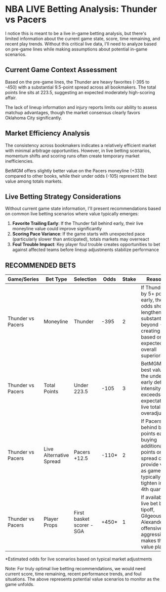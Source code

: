 # NBA LIVE Betting Analysis: Thunder vs Pacers

I notice this is meant to be a live in-game betting analysis, but there's limited information about the current game state, score, time remaining, and recent play trends. Without this critical live data, I'll need to analyze based on pre-game lines while making assumptions about potential in-game scenarios.

## Current Game Context Assessment

Based on the pre-game lines, the Thunder are heavy favorites (-395 to -450) with a substantial 9.5-point spread across all bookmakers. The total points line sits at 223.5, suggesting an expected moderately high-scoring affair.

The lack of lineup information and injury reports limits our ability to assess matchup advantages, though the market consensus clearly favors Oklahoma City significantly.

## Market Efficiency Analysis

The consistency across bookmakers indicates a relatively efficient market with minimal arbitrage opportunities. However, in live betting scenarios, momentum shifts and scoring runs often create temporary market inefficiencies.

BetMGM offers slightly better value on the Pacers moneyline (+333) compared to other books, while their under odds (-105) represent the best value among totals markets.

## Live Betting Strategy Considerations

Without current game state information, I'll present recommendations based on common live betting scenarios where value typically emerges:

1. **Favorite Trailing Early**: If the Thunder fall behind early, their live moneyline value could improve significantly
2. **Scoring Pace Variance**: If the game starts with unexpected pace (particularly slower than anticipated), totals markets may overreact
3. **Foul Trouble Impact**: Key player foul trouble creates opportunities to bet against affected teams before lineup adjustments stabilize performance

## RECOMMENDED BETS

| Game/Series | Bet Type | Selection | Odds | Stake | Reasoning |
|-------------|----------|-----------|------|-------|-----------|
| Thunder vs Pacers | Moneyline | Thunder | -395 | 2 | If Thunder trail by 5+ points early, their ML odds should lengthen substantially beyond -395, creating value based on their expected overall superiority |
| Thunder vs Pacers | Total Points | Under 223.5 | -105 | 3 | BetMGM offers best value for the under; if early defensive intensity exceeds expectations, live totals often overadjust |
| Thunder vs Pacers | Live Alternative Spread | Pacers +12.5 | -110* | 2 | If Pacers fall behind by 15+ points early, buying additional points on a live spread could provide value as games typically tighten in the 4th quarter |
| Thunder vs Pacers | Player Props | First basket scorer - SGA | +450* | 1 | If available as a live bet before tipoff, Gilgeous-Alexander's offensive aggressiveness makes this a value play |

*Estimated odds for live scenarios based on typical market adjustments

Note: For truly optimal live betting recommendations, we would need current score, time remaining, recent performance trends, and foul situations. The above represents potential value scenarios to monitor as the game unfolds.